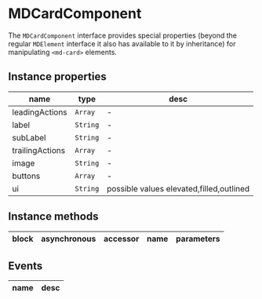 # MDCardComponent
The `MDCardComponent` interface provides special properties (beyond the regular `MDElement` interface it also has available to it by inheritance) for manipulating `<md-card>` elements.

## Instance properties

name|type|desc
---|---|---
leadingActions|`Array`|-
label|`String`|-
subLabel|`String`|-
trailingActions|`Array`|-
image|`String`|-
buttons|`Array`|-
ui|`String`|possible values elevated,filled,outlined

## Instance methods

block| asynchronous | accessor| name| parameters
---| --- | ---| ---| ---

## Events

name|desc
---|---
